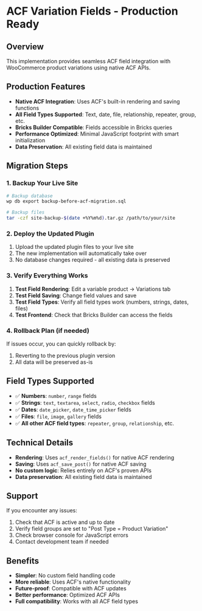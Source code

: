 # ACF Variation Fields - Production Ready

## Overview
This implementation provides seamless ACF field integration with WooCommerce product variations using native ACF APIs.

## Production Features
- **Native ACF Integration**: Uses ACF's built-in rendering and saving functions
- **All Field Types Supported**: Text, date, file, relationship, repeater, group, etc.
- **Bricks Builder Compatible**: Fields accessible in Bricks queries
- **Performance Optimized**: Minimal JavaScript footprint with smart initialization
- **Data Preservation**: All existing field data is maintained

## Migration Steps

### 1. Backup Your Live Site
```bash
# Backup database
wp db export backup-before-acf-migration.sql

# Backup files
tar -czf site-backup-$(date +%Y%m%d).tar.gz /path/to/your/site
```

### 2. Deploy the Updated Plugin
1. Upload the updated plugin files to your live site
2. The new implementation will automatically take over
3. No database changes required - all existing data is preserved

### 3. Verify Everything Works
1. **Test Field Rendering**: Edit a variable product → Variations tab
2. **Test Field Saving**: Change field values and save
3. **Test Field Types**: Verify all field types work (numbers, strings, dates, files)
4. **Test Frontend**: Check that Bricks Builder can access the fields

### 4. Rollback Plan (if needed)
If issues occur, you can quickly rollback by:
1. Reverting to the previous plugin version
2. All data will be preserved as-is

## Field Types Supported
- ✅ **Numbers**: `number`, `range` fields
- ✅ **Strings**: `text`, `textarea`, `select`, `radio`, `checkbox` fields  
- ✅ **Dates**: `date_picker`, `date_time_picker` fields
- ✅ **Files**: `file`, `image`, `gallery` fields
- ✅ **All other ACF field types**: `repeater`, `group`, `relationship`, etc.

## Technical Details
- **Rendering**: Uses `acf_render_fields()` for native ACF rendering
- **Saving**: Uses `acf_save_post()` for native ACF saving
- **No custom logic**: Relies entirely on ACF's proven APIs
- **Data preservation**: All existing field data is maintained

## Support
If you encounter any issues:
1. Check that ACF is active and up to date
2. Verify field groups are set to "Post Type = Product Variation"
3. Check browser console for JavaScript errors
4. Contact development team if needed

## Benefits
- **Simpler**: No custom field handling code
- **More reliable**: Uses ACF's native functionality
- **Future-proof**: Compatible with ACF updates
- **Better performance**: Optimized ACF APIs
- **Full compatibility**: Works with all ACF field types
